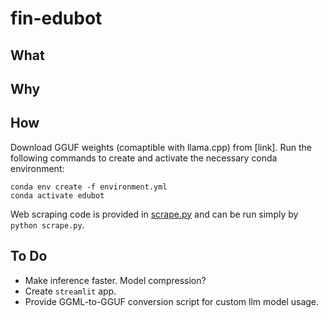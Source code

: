 # fin-edubot

## What


## Why

## How
Download GGUF weights (comaptible with llama.cpp) from [link]. Run the following commands to create and activate the necessary conda environment: 
```
conda env create -f environment.yml
conda activate edubot
```
Web scraping code is provided in [scrape.py](scrape.py) and can be run simply by `python scrape.py`.


## To Do

- Make inference faster. Model compression?
- Create `streamlit` app.
- Provide GGML-to-GGUF conversion script for custom llm model usage.